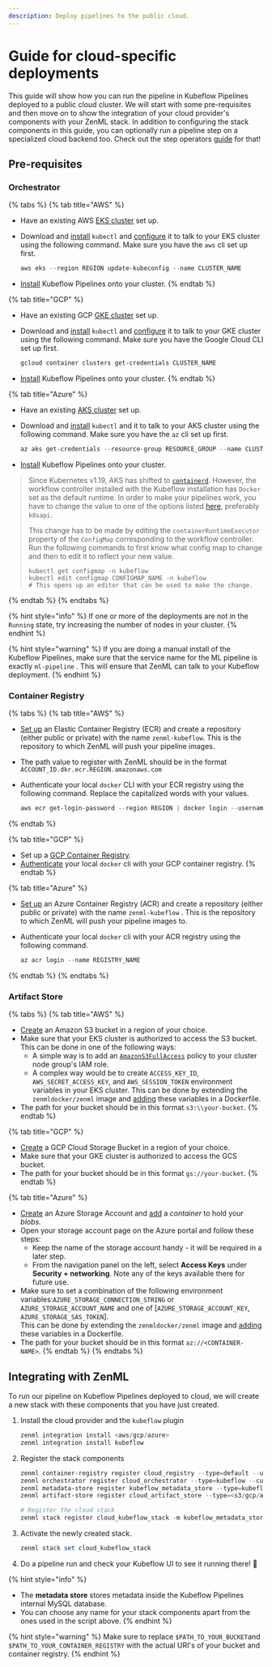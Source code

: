 ```yaml
---
description: Deploy pipelines to the public cloud.
---
```


# Guide for cloud-specific deployments

This guide will show how you can run the pipeline in Kubeflow Pipelines deployed to a public cloud cluster. We will start with some pre-requisites and then move on to show the integration of your cloud provider's components with your ZenML stack. In addition to configuring the stack components in this guide, you can optionally run a pipeline step on a specialized cloud backend too. Check out the step operators [guide](step-operators.md) for that!

## Pre-requisites

### Orchestrator

{% tabs %}
{% tab title="AWS" %}
* Have an existing AWS [EKS cluster](https://docs.aws.amazon.com/eks/latest/userguide/create-cluster.html) set up.
*   Download and [install](https://kubernetes.io/docs/tasks/tools/) `kubectl` and [configure](https://aws.amazon.com/premiumsupport/knowledge-center/eks-cluster-connection/) it to talk to your EKS cluster using the following command. Make sure you have the `aws` cli set up first.

    ```powershell
    aws eks --region REGION update-kubeconfig --name CLUSTER_NAME
    ```
* [Install](https://www.kubeflow.org/docs/components/pipelines/installation/standalone-deployment/#deploying-kubeflow-pipelines) Kubeflow Pipelines onto your cluster.
{% endtab %}

{% tab title="GCP" %}
* Have an existing GCP [GKE cluster](https://cloud.google.com/kubernetes-engine/docs/quickstart) set up.
*   Download and [install](https://kubernetes.io/docs/tasks/tools/) `kubectl` and [configure](https://cloud.google.com/kubernetes-engine/docs/how-to/cluster-access-for-kubectl) it to talk to your GKE cluster using the following command. Make sure you have the Google Cloud CLI set up first.

    ```powershell
    gcloud container clusters get-credentials CLUSTER_NAME
    ```
* [Install](https://www.kubeflow.org/docs/distributions/gke/deploy/overview/) Kubeflow Pipelines onto your cluster.
{% endtab %}

{% tab title="Azure" %}
* Have an existing [AKS cluster](https://azure.microsoft.com/en-in/services/kubernetes-service/#documentation) set up.
*   Download and [install](https://kubernetes.io/docs/tasks/tools/) `kubectl` and it to talk to your AKS cluster using the following command. Make sure you have the `az` cli set up first.

    ```powershell
    az aks get-credentials --resource-group RESOURCE_GROUP --name CLUSTER_NAME
    ```
* [Install](https://www.kubeflow.org/docs/components/pipelines/installation/standalone-deployment/#deploying-kubeflow-pipelines) Kubeflow Pipelines onto your cluster.

> Since Kubernetes v1.19, AKS has shifted to [`containerd`](https://docs.microsoft.com/en-us/azure/aks/cluster-configuration#container-runtime-configuration). However, the workflow controller installed with the Kubeflow installation has `Docker` set as the default runtime. In order to make your pipelines work, you have to change the value to one of the options listed [here](https://argoproj.github.io/argo-workflows/workflow-executors/#workflow-executors),  preferably `k8sapi`.&#x20;
>
> This change has to be made by editing the `containerRuntimeExecutor` property of the `ConfigMap` corresponding to the workflow controller. Run the following commands to first know what config map to change and then to edit it to reflect your new value.
>
> ```
> kubectl get configmap -n kubeflow
> kubectl edit configmap CONFIGMAP_NAME -n kubeflow
> # This opens up an editor that can be used to make the change.
> ```
{% endtab %}
{% endtabs %}

{% hint style="info" %}
If one or more of the deployments are not in the `Running` state, try increasing the number of nodes in your cluster.
{% endhint %}

{% hint style="warning" %}
If you are doing a manual install of the Kubeflow Pipelines, make sure that the service name for the ML pipeline is exactly `ml-pipeline` . This will ensure that ZenML can talk to your Kubeflow deployment.
{% endhint %}

### Container Registry

{% tabs %}
{% tab title="AWS" %}
* [Set up](https://docs.aws.amazon.com/AmazonECR/latest/userguide/get-set-up-for-amazon-ecr.html) an Elastic Container Registry (ECR) and create a repository (either public or private) with the name `zenml-kubeflow`. This is the repository to which ZenML will push your pipeline images.
* The path value to register with ZenML should be in the format `ACCOUNT_ID.dkr.ecr.REGION.amazonaws.com`
* Authenticate your local `docker` CLI with your ECR registry using the following command. Replace the capitalized words with your values.

    ```powershell
    aws ecr get-login-password --region REGION | docker login --username AWS --password-stdin ACCOUNT_ID.dkr.ecr.REGION.amazonaws.com
    ```
{% endtab %}

{% tab title="GCP" %}
* Set up a [GCP Container Registry](https://cloud.google.com/container-registry/docs).
* [Authenticate](https://cloud.google.com/container-registry/docs/advanced-authentication) your local `docker` cli with your GCP container registry.
{% endtab %}

{% tab title="Azure" %}
* [Set up](https://azure.microsoft.com/en-in/services/container-registry/#get-started) an Azure Container Registry (ACR) and create a repository (either public or private) with the name `zenml-kubeflow` . This is the repository to which ZenML will push your pipeline images to.
*   Authenticate your local `docker` cli with your ACR registry using the following command.

    ```powershell
    az acr login --name REGISTRY_NAME
    ```
{% endtab %}
{% endtabs %}

### Artifact Store

{% tabs %}
{% tab title="AWS" %}

* [Create](https://docs.aws.amazon.com/AmazonS3/latest/userguide/create-bucket-overview.html) an Amazon S3 bucket in a region of your choice.
* Make sure that your EKS cluster is authorized to access the S3 bucket. This can be done in one of the following ways:
  * A simple way is to add an [`AmazonS3FullAccess`](https://console.aws.amazon.com/iam/home#/policies/arn:aws:iam::aws:policy/AmazonS3FullAccess) policy to your cluster node group's IAM role.
  * A complex way would be to create `ACCESS_KEY_ID`, `AWS_SECRET_ACCESS_KEY`, and `AWS_SESSION_TOKEN` environment variables in your EKS cluster. This can be done by extending the `zenmldocker/zenml` image and [adding](https://docs.docker.com/engine/reference/builder/#env) these variables in a Dockerfile. 
* The path for your bucket should be in this format `s3:\\your-bucket`.
{% endtab %}

{% tab title="GCP" %}
* [Create](https://cloud.google.com/storage/docs/creating-buckets) a GCP Cloud Storage Bucket in a region of your choice.
* Make sure that your GKE cluster is authorized to access the GCS bucket.
* The path for your bucket should be in this format `gs://your-bucket`.
{% endtab %}

{% tab title="Azure" %}
* [Create](https://docs.microsoft.com/en-us/azure/storage/common/storage-account-overview) an Azure Storage Account and [add](https://docs.microsoft.com/en-us/azure/storage/blobs/storage-quickstart-blobs-portal) a _container_ to hold your _blobs._
* Open your storage account page on the Azure portal and follow these steps:
  * Keep the name of the storage account handy - it will be required in a later step.
  * From the navigation panel on the left, select **Access Keys** under **Security + networking**. Note any of the keys available there for future use.
* Make sure to set a combination of the following environment variables:`AZURE_STORAGE_CONNECTION_STRING` or `AZURE_STORAGE_ACCOUNT_NAME` and one of \[`AZURE_STORAGE_ACCOUNT_KEY`, `AZURE_STORAGE_SAS_TOKEN`]. \
  This can be done by extending the `zenmldocker/zenml` image and [adding](https://docs.docker.com/engine/reference/builder/#env) these variables in a Dockerfile.
* The path for your bucket should be in this format `az://<CONTAINER-NAME>`.
{% endtab %}
{% endtabs %}


## Integrating with ZenML

To run our pipeline on Kubeflow Pipelines deployed to cloud, we will create a new stack with these components that you have just created.

1. Install the cloud provider and the `kubeflow` plugin

    ```powershell
    zenml integration install <aws/gcp/azure>
    zenml integration install kubeflow
    ```

2. Register the stack components

    ```powershell
    zenml container-registry register cloud_registry --type=default --uri=$PATH_TO_YOUR_CONTAINER_REGISTRY
    zenml orchestrator register cloud_orchestrator --type=kubeflow --custom_docker_base_image_name=YOUR_IMAGE
    zenml metadata-store register kubeflow_metadata_store --type=kubeflow
    zenml artifact-store register cloud_artifact_store --type=<s3/gcp/azure> --path=$PATH_TO_YOUR_BUCKET

    # Register the cloud stack
    zenml stack register cloud_kubeflow_stack -m kubeflow_metadata_store -a cloud_artifact_store -o cloud_orchestrator -c cloud_registry
    ```
    
3. Activate the newly created stack.

    ```powershell
    zenml stack set cloud_kubeflow_stack
    ```

4. Do a pipeline run and check your Kubeflow UI to see it running there! 🚀

{% hint style="info" %}
* The **metadata store** stores metadata inside the Kubeflow Pipelines internal MySQL database.
* You can choose any name for your stack components apart from the ones used in the script above.
{% endhint %}

{% hint style="warning" %}
Make sure to replace `$PATH_TO_YOUR_BUCKET`and `$PATH_TO_YOUR_CONTAINER_REGISTRY` with the actual URI's of your bucket and container registry.
{% endhint %}
